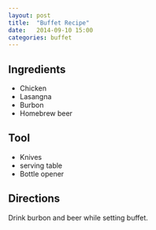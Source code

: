 ```yaml
---
layout: post
title:  "Buffet Recipe"
date:   2014-09-10 15:00
categories: buffet
---
```


## Ingredients
- Chicken
- Lasangna
- Burbon
- Homebrew beer

## Tool
- Knives
- serving table
- Bottle opener

## Directions
Drink burbon and beer while setting buffet.
